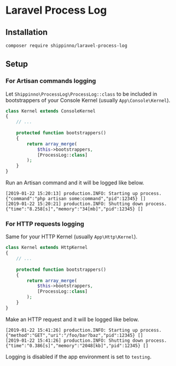 # Laravel Process Log

## Installation

```sh
composer require shippinno/laravel-process-log
```

## Setup

### For Artisan commands logging

Let `Shippinno\ProcessLog\ProcessLog::class` to be included in bootstrappers of your Console Kernel (usually `App\Console\Kernel`).

```php
class Kernel extends ConsoleKernel
{
    // ...
 
    protected function bootstrappers()
    {
        return array_merge(
            $this->bootstrappers,
            [ProcessLog::class]
        );
    }
}
```

Run an Artisan command and it will be logged like below.

```
[2019-01-22 15:20:13] production.INFO: Starting up process. {"command":"php artisan some:command","pid":12345} []
[2019-01-22 15:20:21] production.INFO: Shutting down process. {"time":"8.258[s]","memory":"34[mb]","pid":12345} []
```

### For HTTP requests logging

Same for your HTTP Kernel (usually `App\Http\Kernel`).

```php
class Kernel extends HttpKernel 
{
    // ...
 
    protected function bootstrappers()
    {
        return array_merge(
            $this->bootstrappers,
            [ProcessLog::class]
        );
    }
}
```

Make an HTTP request and it will be logged like below.

```
[2019-01-22 15:41:26] production.INFO: Starting up process. {"method":"GET","uri":"/foo/bar?baz","pid":12345} []
[2019-01-22 15:41:26] production.INFO: Shutting down process. {"time":"0.386[s]","memory":"2048[kb]","pid":12345} []
```

Logging is disabled if the app environment is set to `testing`.

